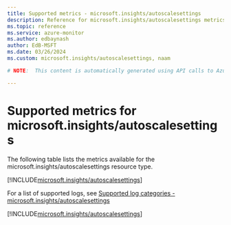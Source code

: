 ```yaml
---
title: Supported metrics - microsoft.insights/autoscalesettings
description: Reference for microsoft.insights/autoscalesettings metrics in Azure Monitor.
ms.topic: reference
ms.service: azure-monitor
ms.author: edbaynash
author: EdB-MSFT
ms.date: 03/26/2024
ms.custom: microsoft.insights/autoscalesettings, naam

# NOTE:  This content is automatically generated using API calls to Azure. Any edits made on these files will be overwritten in the next run of the script. 

---
```


  
# Supported metrics for microsoft.insights/autoscalesettings
  
The following table lists the metrics available for the microsoft.insights/autoscalesettings resource type.  
  
  
[!INCLUDE[microsoft.insights/autoscalesettings](./includes/metrics-headings-include.md)]  
  
  
  
For a list of supported logs, see [Supported log categories - microsoft.insights/autoscalesettings](../supported-logs/microsoft-insights-autoscalesettings-logs.md)  
  
 

[!INCLUDE[microsoft.insights/autoscalesettings](./includes/microsoft-insights-autoscalesettings-metrics-include.md)]
